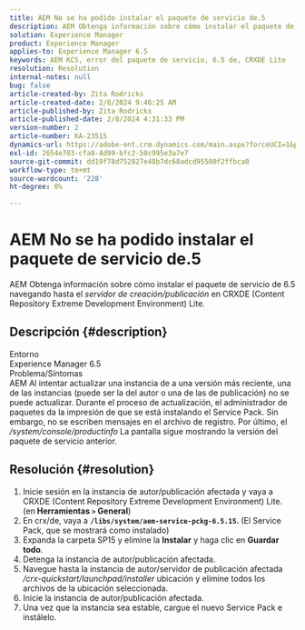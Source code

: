 ```yaml
---
title: AEM No se ha podido instalar el paquete de servicio de.5
description: AEM Obtenga información sobre cómo instalar el paquete de servicio de 6.5.
solution: Experience Manager
product: Experience Manager
applies-to: Experience Manager 6.5
keywords: AEM KCS, error del paquete de servicio, 6.5 de, CRXDE Lite
resolution: Resolution
internal-notes: null
bug: false
article-created-by: Zita Rodricks
article-created-date: 2/8/2024 9:46:25 AM
article-published-by: Zita Rodricks
article-published-date: 2/8/2024 4:31:33 PM
version-number: 2
article-number: KA-23515
dynamics-url: https://adobe-ent.crm.dynamics.com/main.aspx?forceUCI=1&pagetype=entityrecord&etn=knowledgearticle&id=67af1fe6-66c6-ee11-9079-6045bd006704
exl-id: 2654e703-cfa8-4d99-bfc2-50c995e3a7e7
source-git-commit: dd19f78d752827e48b7dc68adcd95500f2ffbca0
workflow-type: tm+mt
source-wordcount: '228'
ht-degree: 0%

---
```


# AEM No se ha podido instalar el paquete de servicio de.5


AEM Obtenga información sobre cómo instalar el paquete de servicio de 6.5 navegando hasta el *servidor de creación/publicación* en CRXDE (Content Repository Extreme Development Environment) Lite.

## Descripción {#description}

Entorno<br>
Experience Manager 6.5
<br>Problema/Síntomas<br>
AEM Al intentar actualizar una instancia de a una versión más reciente, una de las instancias (puede ser la del autor o una de las de publicación) no se puede actualizar. Durante el proceso de actualización, el administrador de paquetes da la impresión de que se está instalando el Service Pack. Sin embargo, no se escriben mensajes en el archivo de registro. Por último, el */system/console/productinfo* La pantalla sigue mostrando la versión del paquete de servicio anterior.


## Resolución {#resolution}


1. Inicie sesión en la instancia de autor/publicación afectada y vaya a CRXDE (Content Repository Extreme Development Environment) Lite. (en<b> Herramientas `>`  General</b>)
2. En crx/de, vaya a <b>`/libs/system/aem-service-pckg-6.5.15`. </b>(El Service Pack, que se mostrará como instalado)
3. Expanda la carpeta SP15 y elimine la <b>Instalar</b> y haga clic en <b>Guardar todo</b>.
4. Detenga la instancia de autor/publicación afectada.
5. Navegue hasta la instancia de autor/servidor de publicación afectada */crx-quickstart/launchpad/installer* ubicación y elimine todos los archivos de la ubicación seleccionada.
6. Inicie la instancia de autor/publicación afectada.
7. Una vez que la instancia sea estable, cargue el nuevo Service Pack e instálelo.
